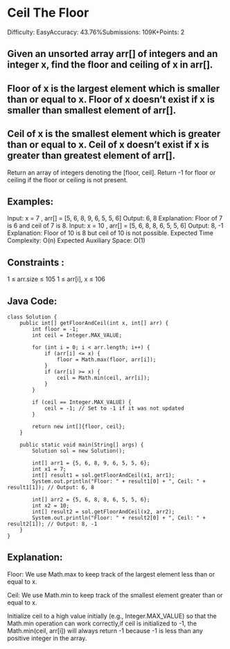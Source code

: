 # Ceil The Floor
Difficulty: EasyAccuracy: 43.76%Submissions: 109K+Points: 2
## Given an unsorted array arr[] of integers and an integer x, find the floor and ceiling of x in arr[].

## Floor of x is the largest element which is smaller than or equal to x. Floor of x doesn’t exist if x is smaller than smallest element of arr[].
## Ceil of x is the smallest element which is greater than or equal to x. Ceil of x doesn’t exist if x is greater than greatest element of arr[].

Return an array of integers denoting the [floor, ceil]. Return -1 for floor or ceiling if the floor or ceiling is not present.

## Examples:

Input: x = 7 , arr[] = [5, 6, 8, 9, 6, 5, 5, 6]
Output: 6, 8
Explanation: Floor of 7 is 6 and ceil of 7 is 8.
Input: x = 10 , arr[] = [5, 6, 8, 8, 6, 5, 5, 6]
Output: 8, -1
Explanation: Floor of 10 is 8 but ceil of 10 is not possible.
Expected Time Complexity: O(n)
Expected Auxiliary Space: O(1)

## Constraints :
1 ≤ arr.size ≤ 105
1 ≤ arr[i], x ≤ 106


## Java Code:
```
class Solution {
    public int[] getFloorAndCeil(int x, int[] arr) {
        int floor = -1;
        int ceil = Integer.MAX_VALUE;

        for (int i = 0; i < arr.length; i++) {
            if (arr[i] <= x) {
                floor = Math.max(floor, arr[i]);
            }
            if (arr[i] >= x) {
                ceil = Math.min(ceil, arr[i]);
            }
        }

        if (ceil == Integer.MAX_VALUE) {
            ceil = -1; // Set to -1 if it was not updated
        }

        return new int[]{floor, ceil};
    }

    public static void main(String[] args) {
        Solution sol = new Solution();

        int[] arr1 = {5, 6, 8, 9, 6, 5, 5, 6};
        int x1 = 7;
        int[] result1 = sol.getFloorAndCeil(x1, arr1);
        System.out.println("Floor: " + result1[0] + ", Ceil: " + result1[1]); // Output: 6, 8

        int[] arr2 = {5, 6, 8, 8, 6, 5, 5, 6};
        int x2 = 10;
        int[] result2 = sol.getFloorAndCeil(x2, arr2);
        System.out.println("Floor: " + result2[0] + ", Ceil: " + result2[1]); // Output: 8, -1
    }
}
```

## Explanation:

Floor: We use Math.max to keep track of the largest element less than or equal to x.

Ceil: We use Math.min to keep track of the smallest element greater than or equal to x.

Initialize ceil to a high value initially (e.g., Integer.MAX_VALUE) so that the Math.min operation can work correctly,if ceil is initialized to -1, the Math.min(ceil, arr[i]) will always return -1 because -1 is less than any positive integer in the array.
